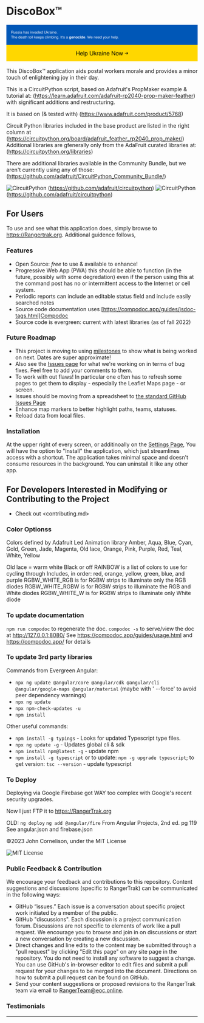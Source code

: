 # DiscoBox™

[![SWUbanner](https://raw.githubusercontent.com/vshymanskyy/StandWithUkraine/main/banner2-direct.svg)](https://vshymanskyy.github.io/StandWithUkraine)

This DiscoBox™ application aids postal workers morale and provides a minor touch of
enlightening joy in their day.

This is a CircuitPython script, based on Adafruit's PropMaker example & tutorial at:
(https://learn.adafruit.com/adafruit-rp2040-prop-maker-feather) with significant additions
and restructuring.

It is based on (& tested with) (https://www.adafruit.com/product/5768)

Circuit Python libraries included in the base product are listed in the right column at
(https://circuitpython.org/board/adafruit_feather_rp2040_prop_maker/) Additional libraries
are gfenerally only from the AdaFruit curated libraries at:
(https://circuitpython.org/libraries)

There are additional libraries available in the Community Bundle, but we aren't currently
using any of those: (https://github.com/adafruit/CircuitPython_Community_Bundle/)

![CircuitPython](./non-dist-imgs/circuitpython_360x161.png)
(https://github.com/adafruit/circuitpython)
![CircuitPython](./non-dist-imgs/circuitpython.png)
(https://github.com/adafruit/circuitpython)

## For Users

To use and see what this application does, simply browse to <https://Rangertrak.org>.
Additional guidence follows,

### Features

- Open Source: _free_ to use & available to enhance!
- Progressive Web App (PWA) this should be able to function (in the future, possibly with
  some degredation) even if the person using this at the command post has no or
  intermittent access to the Internet or cell system.
- Periodic reports can include an editable status field and include easily searched notes
- Source code documentation uses [https://compodoc.app/guides/jsdoc-tags.html]Compodoc
- Source code is evergreen: current with latest libraries (as of fall 2022)

### Future Roadmap

- This project is moving to using
  [milestones](https://github.com/EOCOnline/rangertrak/milestones) to show what is being
  worked on next. Dates are super approximate!
- Also see the [Issues page](https://github.com/EOCOnline/rangertrak/issues) for what
  we're working on in terms of bug fixes. Feel free to add your comments to them.
- To work with out flaws! In particular one often has to refresh some pages to get them to
  display - especially the Leaflet Maps page - or screen.
- Issues should be moving from a spreadsheet to
  [the standard GitHub Issues Page](https://github.com/EOCOnline/rangertrak/issues)
- Enhance map markers to better highlight paths, teams, statuses.
- Reload data from local files.

### Installation

At the upper right of every screen, or additinoally on the
[Settings Page](https://www.RangerTrak.org/settings), You will have the option to
"Install" the application, which just streamlines access with a shortcut. The application
takes minimal space and doesn't consume resources in the background. You can uninstall it
like any other app.

## For Developers Interested in Modifying or Contributing to the Project

- Check out <contributing.md>

### Color Optionss

Colors defined by Adafruit Led Animation library Amber, Aqua, Blue, Cyan, Gold, Green,
Jade, Magenta, Old lace, Orange, Pink, Purple, Red, Teal, White, Yellow

Old lace = warm white Black or off RAINBOW is a list of colors to use for cycling through
Includes, in order: red, orange, yellow, green, blue, and purple RGBW_WHITE_RGB is for
RGBW strips to illuminate only the RGB diodes RGBW_WHITE_RGBW is for RGBW strips to
illuminate the RGB and White diodes RGBW_WHITE_W is for RGBW strips to illuminate only
White diode

### To update documentation

`npm run compodoc` to regenerate the doc. `compodoc -s` to serve/view the doc at
<http://127.0.0.1:8080/> See <https://compodoc.app/guides/usage.html> and
<https://compodoc.app/> for details

### To update 3rd party libraries

Commands from Evergreen Angular:

- `npx ng update @angular/core @angular/cdk @angular/cli @angular/google-maps @angular/material`
  (maybe with ' --force' to avoid peer dependency warnings)
- `npx ng update`
- `npx npm-check-updates -u`
- `npm install`

Other useful commands:

- `npm install -g typings` - Looks for updated Typescript type files.
- `npx ng update -g` - Updates global cli & sdk
- `npm install npm@latest -g` - update npm
- `npm install -g typescript` or to update: `npm -g upgrade typescript`; to get version:
  `tsc --version` - update typescript

### To Deploy

Deploying via Google Firebase got WAY too complex with Google's recent security upgrades.

Now I just FTP it to <https://RangerTrak.org>

OLD: `ng deploy` `ng add @angular/fire` From Angular Projects, 2nd ed. pg 119 See
angular.json and firebase.json

©2023 John Cornelison, under the MIT License

![MIT License](./non-dist-imgs/MIT_License.png)

### Public Feedback & Contribution

We encourage your feedback and contributions to this repository. Content suggestions and
discussions (specific to RangerTrak) can be communicated in the following ways:

- GitHub “issues.” Each issue is a conversation about specific project work initiated by a
  member of the public.
- GitHub "discussions". Each discussion is a project communication forum. Discussions are
  not specific to elements of work like a pull request. We encourage you to browse and
  join in on discussions or start a new conversation by creating a new discussion.
- Direct changes and line edits to the content may be submitted through a "pull request"
  by clicking "Edit this page" on any site page in the repository. You do not need to
  install any software to suggest a change. You can use GitHub's in-browser editor to edit
  files and submit a pull request for your changes to be merged into the document.
  Directions on how to submit a pull request can be found on GitHub.
- Send your content suggestions or proposed revisions to the RangerTrak team via email to
  RangerTeam@eoc.online.

### Testimonials

---
